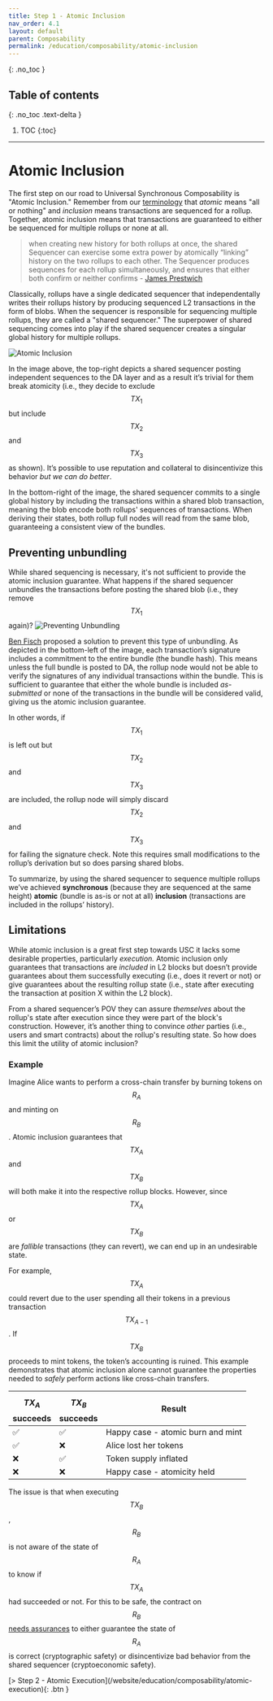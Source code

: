 ```yaml
---
title: Step 1 - Atomic Inclusion
nav_order: 4.1
layout: default
parent: Composability
permalink: /education/composability/atomic-inclusion
---
```

{: .no_toc }

## Table of contents
{: .no_toc .text-delta }

1. TOC
{:toc}

---

# Atomic Inclusion
The first step on our road to Universal Synchronous Composability is "Atomic Inclusion." Remember from our [terminology](/website/education/composability/#terminology) that *atomic* means "all or nothing" and *inclusion* means transactions are sequenced for a rollup. Together, atomic inclusion means that transactions are guaranteed to either be sequenced for multiple rollups or none at all.

> when creating new history for both rollups at once, the shared Sequencer can exercise some extra power by atomically “linking” history on the two rollups to each other. The Sequencer produces sequences for each rollup simultaneously, and ensures that either both confirm or neither confirms - [James Prestwich](https://prestwich.substack.com/p/the-definitive-guide-to-sequencing#footnote-15-117995233)

Classically, rollups have a single dedicated sequencer that independentally writes their rollups history by producing sequenced L2 transactions in the form of blobs. When the sequencer is responsible for sequencing multiple rollups, they are called a "shared sequencer." The superpower of shared sequencing comes into play if the shared sequencer creates a singular global history for multiple rollups.

![Atomic Inclusion](/website/assets/images/atomic-inclusion.png)

In the image above, the top-right depicts a shared sequencer posting independent sequences to the DA layer and as a result it’s trivial for them break atomicity (i.e., they decide to exclude $$TX_1$$ but include $$TX_2$$ and $$TX_3$$ as shown). It’s possible to use reputation and collateral to disincentivize this behavior *but we can do better*.

In the bottom-right of the image, the shared sequencer commits to a single global history by including the transactions within a shared blob transaction, meaning the blob encode both rollups' sequences of transactions. When deriving their states, both rollup full nodes will read from the same blob, guaranteeing a consistent view of the bundles.

## Preventing unbundling
While shared sequencing is necessary, it's not sufficient to provide the atomic inclusion guarantee. What happens if the shared sequencer unbundles the transactions before posting the shared blob (i.e., they remove $$TX_1$$ again)?
![Preventing Unbundling](/website/assets/images/preventing-unbundling.png)

[Ben Fisch](https://x.com/benafisch/status/1701316858756976933) proposed a solution to prevent this type of unbundling. As depicted in the bottom-left of the image, each transaction’s signature includes a commitment to the entire bundle (the bundle hash). This means unless the full bundle is posted to DA, the rollup node would not be able to verify the signatures of any individual transactions within the bundle. This is sufficient to guarantee that either the whole bundle is included *as-submitted* or none of the transactions in the bundle will be considered valid, giving us the atomic inclusion guarantee. 

In other words, if $$TX_1$$ is left out but $$TX_2$$ and $$TX_3$$ are included, the rollup node will simply discard $$TX_2$$ and $$TX_3$$ for failing the signature check. Note this requires small modifications to the rollup’s derivation but so does parsing shared blobs.

To summarize, by using the shared sequencer to sequence multiple rollups we’ve achieved **synchronous** (because they are sequenced at the same height) **atomic** (bundle is as-is or not at all) **inclusion** (transactions are included in the rollups’ history).

## Limitations 
While atomic inclusion is a great first step towards USC it lacks some desirable properties, particularly *execution.* Atomic inclusion only guarantees that transactions are *included* in L2 blocks but doesn’t provide guarantees about them successfully executing (i.e., does it revert or not) or give guarantees about the resulting rollup state (i.e., state after executing the transaction at position X within the L2 block).

From a shared sequencer’s POV they can assure *themselves* about the rollup's state after execution since they were part of the block's construction. However, it’s another thing to convince *other* parties (i.e., users and smart contracts) about the rollup's resulting state. So how does this limit the utility of atomic inclusion?

### Example
Imagine Alice wants to perform a cross-chain transfer by burning tokens on $$R_A$$ and minting on $$R_B$$. Atomic inclusion guarantees that $$TX_A$$ and $$TX_B$$ will both make it into the respective rollup blocks. However, since $$TX_A$$ or $$TX_B$$ are *fallible* transactions (they can revert), we can end up in an undesirable state. 

For example, $$TX_A$$ could revert due to the user spending all their tokens in a previous transaction $$TX_{A-1}$$. If $$TX_B$$ proceeds to mint tokens, the token’s accounting is ruined. This example demonstrates that atomic inclusion alone cannot guarantee the properties needed to *safely* perform actions like cross-chain transfers.

| $$TX_A$$ succeeds | $$TX_B$$ succeeds | Result |
|-----------------|-----------------|---------|
| ✅ | ✅ | Happy case - atomic burn and mint |
| ✅ | ❌ | Alice lost her tokens |
| ❌ | ✅ | Token supply inflated |
| ❌ | ❌ | Happy case - atomicity held |

The issue is that when executing $$TX_B$$, $$R_B$$ is not aware of the state of $$R_A$$ to know if $$TX_A$$ had succeeded or not. For this to be safe, the contract on $$R_B$$ [needs assurances](https://x.com/sreeramkannan/status/1774907906275848617) to either guarantee the state of $$R_A$$ is correct (cryptographic safety) or disincentivize bad behavior from the shared sequencer (cryptoeconomic safety).

<span class="fs-8">
[> Step 2 - Atomic Execution](/website/education/composability/atomic-execution){: .btn }
</span>